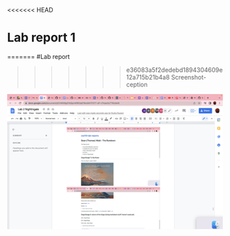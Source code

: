 <<<<<<< HEAD
# Lab report 1
=======
#Lab report

>>>>>>> e36083a5f2dedebd1894304609e12a715b21b4a8
Screenshot-ception

![Image](FinalScreenShotLab2.png)
